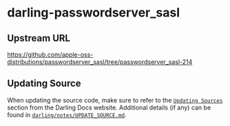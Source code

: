 # darling-passwordserver_sasl

## Upstream URL

https://github.com/apple-oss-distributions/passwordserver_sasl/tree/passwordserver_sasl-214

## Updating Source

When updating the source code, make sure to refer to the [`Updating Sources`](https://docs.darlinghq.org/contributing/updating-sources/index.html#updating-sources) section from the Darling Docs website. Additional details (if any) can be found in [`darling/notes/UPDATE_SOURCE.md`](darling/notes/UPDATE_SOURCE.md).